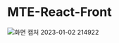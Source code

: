 # MTE-React-Front

![화면 캡처 2023-01-02 214922](https://user-images.githubusercontent.com/109497684/210233843-a0271422-5d5b-448f-839a-592a1e837c59.png)
